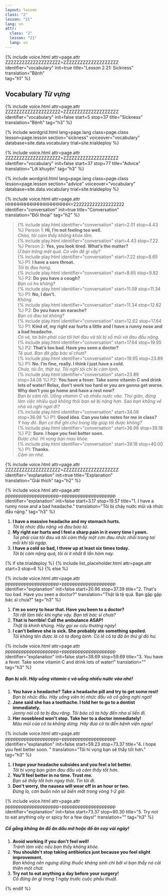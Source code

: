 ```yaml
---
layout: lesson
class: "2"
lesson: "21"
lang: vn
attr:
  class: "2"
  lesson: "21"
  lang: vn
---
```



{%  include voice.html attr=page.attr        ZZZZZZZZZZZZZZZZZZZZ=ZZZZZZZZZZZZZZZZZZZZ
	identifier="vocabulary"  init=true
	title="Lesson 2.21: Sickness"
	translation="Bệnh"      
    tag="h1" %}

## Vocabulary   *Từ vựng*

{%  include voice.html attr=page.attr    ZZZZZZZZZZZZZZZZZZZZ=ZZZZZZZZZZZZZZZZZZZZ
	identifier="vocabulary"  init=false start=5 stop=37
	title="Sickness"        
	translation="Bệnh"
    tag="h3" %}


{% include wordgrid.html lang=page.lang
		class=page.class 
		lesson=page.lesson 
		section="sickness"
		voiceover="vocabulary"
		database=site.data.vocabulary 
		trial=site.trialdeploy %}

{%  include voice.html attr=page.attr    ZZZZZZZZZZZZZZZZZZZZ=ZZZZZZZZZZZZZZZZZZZZ
	identifier="vocabulary"  init=false start=37 stop=77
	title="Advice"        
	translation="Lời khuyên"
    tag="h3" %}


{% include wordgrid.html lang=page.lang
		class=page.class 
		lesson=page.lesson 
		section="advice"
		voiceover="vocabulary"
		database=site.data.vocabulary 
		trial=site.trialdeploy %}



{%  include voice.html attr=page.attr    HHHHHHHHHHHHHHHHHHHH=2222222222222222222
	identifier="conversation"  init=true
	title="Conversation"        
	translation="Đối thoại"
    tag="h2" %}

> {% include play.html identifier="conversation" start=2.01 stop=4.43 %} Person 1: **Hi, I’m not feeling too well.**    
*Chào, tôi cảm thấy không khỏe lắm.*  
> {% include play.html identifier="conversation" start=4.43 stop=7.22 %} Person 2: **Yes, you look tired. What’s the matter?**    
*Ừ bạn trông mệt quá. Có vấn đề gì vậy?*    
> {% include play.html identifier="conversation" start=7.22 stop=8.65 %} P1: **I have a sore throat.**     
*Tôi bị đau họng.*  
> {% include play.html identifier="conversation" start=8.65 stop=9.82 %} P2: **Do you have a cough?**    
*Bạn có ho không?*  
> {% include play.html identifier="conversation" start=11.09 stop=11.34 %} P1: **No, I don’t.**    
*Không.*  
> {% include play.html identifier="conversation" start=11.34 stop=12.62 %} P2: **Do you have an earache?**    
*Bạn có đau tai không?*  
> {% include play.html identifier="conversation" start=12.62 stop=17.64 %} P1: **Kind of, my right ear hurts a little and I have a runny nose and a bad headache.**      
*Có vẻ, tai bên phải của tôi hơi đau và tôi bị sổ mũi và đau đầu nặng.*  
> {% include play.html identifier="conversation" start=17.64 stop=19.95 %} P2: **That’s too bad. Have you seen a doctor?**      
*Tệ quá. Bạn đã gặp bác sĩ chưa?*  
> {% include play.html identifier="conversation" start=19.95 stop=23.89 %} P1: **No. I’m fine, really. I think I just have a cold.**  
*Chưa, tôi ổn, thật sự. Tôi nghĩ tôi chỉ bị cảm lạnh.*      
> {% include play.html identifier="conversation" start=23.89 stop=34.08 %} P2: **You have a fever. Take some vitamin C and drink lots of water! Relax, don’t work too hard or you are gonna get worse. Why don’t you go home and have a rest now?**    
*Bạn bị cảm rồi. Uống vitamin C và nhiều nước vào. Thư giãn, đừng làm việc nhiều quá không thôi bạn sẽ bị nặng hơn. Sao bạn không về nhà và nghỉ ngơi đi?*  
> {% include play.html identifier="conversation" start=34.08 stop=36.98 %} P1: **Good idea. Can you take notes for me in class?**    
*Ý hay đó. Bạn có thể ghi chú trong lớp giúp tôi được không?*  
> {% include play.html identifier="conversation" start=36.98 stop=39.18 %} P2: **Sure. I hope you feel better soon.**    
*Được chứ. Hi vọng bạn mau khỏe.*  
> {% include play.html identifier="conversation" start=39.18 stop=40.00 %} P1: **Thanks.**  
*Cảm ơn nhé.*  


{%  include voice.html attr=page.attr    ZZZZZZZZZZZZZZZZZZZZ=ZZZZZZZZZZZZZZZZZZZZ
	identifier="explanation"  init=true
	title="Explanation"        
	translation="Giải thích"
    tag="h2" %}

{%  include voice.html attr=page.attr    pppppppppppppppppppp=pppppppppppppppppppp
	identifier="explanation"  init=false start=3.17 stop=19.57
	title="1. I have a runny nose and a bad headache."
	translation="Tôi bị chảy nước mũi và nhức đầu nặng."
    tag="h3" %}

1. **I have a massive headache and my stomach hurts.**  
*Tôi bị nhức đầu nặng và đau bao tử.*   
2. **My right ear hurts and I feel a sharp pain in it every time I yawn.**  
*Tai phải của tôi đau và tôi cảm thấy một cơn đau nhức nhối trong tai mỗi khi tôi ngáp.*   
3. **I have a cold so bad, I threw up at least six times today.**  
*Tôi bị cảm nặng quá, tôi ói ít nhất 6 lần hôm nay.*    

{% if site.trialdeploy %}
  {% include list_placeholder.html  attr=page.attr     start=3 stop=6 %}
  {% else %}

{%  include voice.html attr=page.attr    pppppppppppppppppppp=pppppppppppppppppppp
	identifier="explanation"  init=false start=20.96 stop=37.39
	title="2. That's too bad. Have you seen a doctor?"
	translation="Thật là tệ quá. Bạn gặp gặp bác sĩ chưa?"
    tag="h3" %}

1. **I'm so sorry to hear that. Have you been to a doctor?**  
*Tôi rất làm tiếc khi nghe vậy. Bạn tới bác sĩ chưa?*   
2. **That is horrible! Call the ambulance ASAP!**  
*Thật là khinh khủng. Hãy gọi xe cứu thương ngay!*   
3. **I can't believe she is sick. She probably ate something spoiled.**  
*Tôi không tên được là cô ta đang bịnh. Có lẽ cô ta đã ăn thứ gì đó hư.*    

{%  include voice.html attr=page.attr    pppppppppppppppppppp=pppppppppppppppppppp
	identifier="explanation"  init=false start=38.69 stop=59.69
	title="3. You have a fever. Take some vitamin C and drink lots of water!"
	translation=""
    tag="h3" %}
##### *Bạn bị sốt. Hãy uống vitamin c và uống nhiều nước vào nhé!*
1. **You have a headache? Take a headache pill and try to get some rest!**  
*Bạn bị nhức đầu. Hãy uống viên trị nhức đầu và cố gắng nghỉ ngơi!*    
2. **Jane said she has a toothache. I told her to go to a dentist immediately.**  
*Jenny nói cô ta bị đau răng. Tôi bảo cô ta hãy đến nha sĩ liền đi.*    
3. **Her nosebleed won't stop. Take her to a doctor immediately!**   
*Máu mũi của cô ta không dừng. Hãy đưa cô ta đến bệnh viện ngay!*

{%  include voice.html attr=page.attr    pppppppppppppppppppp=pppppppppppppppppppp
	identifier="explanation"  init=false start=59.23 stop=73.37
	title="4. I hope you feel better soon. "
	translation="Tôi hi vọng bạn sẽ thấy tốt hơn."
    tag="h3" %}

1. **I hope your headache subsides and you feel a lot better.**  
*Tôi hi vọng bạn giảm đau đầu và cảm thấy tốt hơn.*   
2. **You'll feel better in no time. Trust me.**  
*Bạn sẽ thấy tốt hơn ngay thôi. Tin tôi đi.*    
3. **Don't worry, the nausea will wear off in an hour or two.**  
*Đừng lo, cơn buồn nôn sẽ biến mất trong vòng 1-2 giờ.*   

{%  include voice.html attr=page.attr    pppppppppppppppppppp=pppppppppppppppppppp
	identifier="explanation"  init=false start=73.37 stop=90.30
	title="5. Try not to eat anything oily or spicy for a few days!"
	translation=""
    tag="h3" %}
##### *Cố gắng không ăn đồ ăn dầu mỡ hoặc đồ ăn cay vài ngày!*
1. **Avoid working if you don't feel well!**  
*Tránh làm việc nếu bạn thấy không khỏe.*    
2. **You shouldn't stop taking antibiotics just because you feel slight improvement.**  
*Bạn không nên ngưng dừng thuốc kháng sinh chỉ bởi vì bạn thấy nó cải thiện một chút.*   
3. **Try not to eat anything a day before your surgery!**  
*Cố đừng ăn gì trong 1 ngày trước cuộc phẫu thuật.*    


{% endif %}
